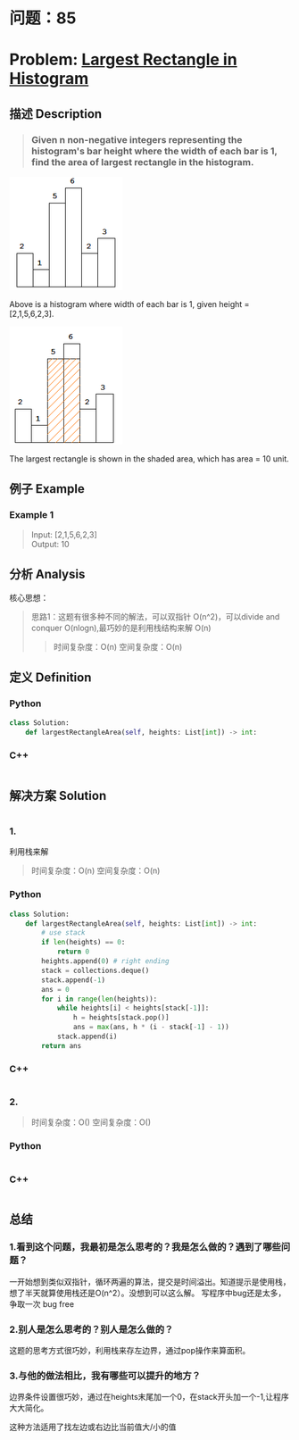 
# 问题：85
# Problem: [Largest Rectangle in Histogram](https://leetcode.com/problems/largest-rectangle-in-histogram/description/)

## 描述 Description
> ### Given n non-negative integers representing the histogram's bar height where the width of each bar is 1, find the area of largest rectangle in the histogram.

 
![example1](../img/85_1.png)

Above is a histogram where width of each bar is 1, given height = [2,1,5,6,2,3].

 ![example1](../img/85_2.png)


The largest rectangle is shown in the shaded area, which has area = 10 unit.

> ### 

## 例子 Example
### Example 1

> Input: [2,1,5,6,2,3]  
>  Output: 10


## 分析 Analysis

核心思想：
> 思路1：这题有很多种不同的解法，可以双指针 O(n^2)，可以divide and conquer O(nlogn),最巧妙的是利用栈结构来解 O(n)
>> 时间复杂度：O(n)
>> 空间复杂度：O(n)


## 定义 Definition

### Python


```python
class Solution:
    def largestRectangleArea(self, heights: List[int]) -> int:

```

### C++

```c++

```


## 解决方案 Solution
```

```
### 1.
利用栈来解
> 时间复杂度：O(n)
> 空间复杂度：O(n)

### Python


```python
class Solution:
    def largestRectangleArea(self, heights: List[int]) -> int:
        # use stack
        if len(heights) == 0:
            return 0
        heights.append(0) # right ending
        stack = collections.deque()
        stack.append(-1)
        ans = 0
        for i in range(len(heights)):
            while heights[i] < heights[stack[-1]]:
                h = heights[stack.pop()]
                ans = max(ans, h * (i - stack[-1] - 1))
            stack.append(i)
        return ans
```

### C++

```c++

```


### 2.

> 时间复杂度：O()
> 空间复杂度：O()

### Python


```python

```

### C++

```c++

```



## 总结

### 1.看到这个问题，我最初是怎么思考的？我是怎么做的？遇到了哪些问题？

一开始想到类似双指针，循环两遍的算法，提交是时间溢出。知道提示是使用栈，想了半天就算使用栈还是O(n^2）。没想到可以这么解。
写程序中bug还是太多，争取一次 bug free
### 2.别人是怎么思考的？别人是怎么做的？
这题的思考方式很巧妙，利用栈来存左边界，通过pop操作来算面积。

### 3.与他的做法相比，我有哪些可以提升的地方？
边界条件设置很巧妙，通过在heights末尾加一个0，在stack开头加一个-1,让程序大大简化。

这种方法适用了找左边或右边比当前值大/小的值

```python

```
